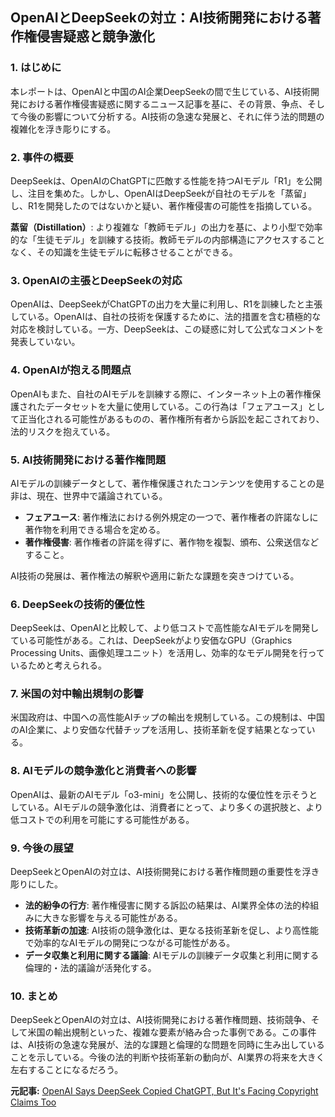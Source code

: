 ## OpenAIとDeepSeekの対立：AI技術開発における著作権侵害疑惑と競争激化

### 1. はじめに

本レポートは、OpenAIと中国のAI企業DeepSeekの間で生じている、AI技術開発における著作権侵害疑惑に関するニュース記事を基に、その背景、争点、そして今後の影響について分析する。AI技術の急速な発展と、それに伴う法的問題の複雑化を浮き彫りにする。

### 2. 事件の概要

DeepSeekは、OpenAIのChatGPTに匹敵する性能を持つAIモデル「R1」を公開し、注目を集めた。しかし、OpenAIはDeepSeekが自社のモデルを「蒸留」し、R1を開発したのではないかと疑い、著作権侵害の可能性を指摘している。

**蒸留（Distillation）**: より複雑な「教師モデル」の出力を基に、より小型で効率的な「生徒モデル」を訓練する技術。教師モデルの内部構造にアクセスすることなく、その知識を生徒モデルに転移させることができる。

### 3. OpenAIの主張とDeepSeekの対応

OpenAIは、DeepSeekがChatGPTの出力を大量に利用し、R1を訓練したと主張している。OpenAIは、自社の技術を保護するために、法的措置を含む積極的な対応を検討している。一方、DeepSeekは、この疑惑に対して公式なコメントを発表していない。

### 4. OpenAIが抱える問題点

OpenAIもまた、自社のAIモデルを訓練する際に、インターネット上の著作権保護されたデータセットを大量に使用している。この行為は「フェアユース」として正当化される可能性があるものの、著作権所有者から訴訟を起こされており、法的リスクを抱えている。

### 5. AI技術開発における著作権問題

AIモデルの訓練データとして、著作権保護されたコンテンツを使用することの是非は、現在、世界中で議論されている。

* **フェアユース**: 著作権法における例外規定の一つで、著作権者の許諾なしに著作物を利用できる場合を定める。
* **著作権侵害**: 著作権者の許諾を得ずに、著作物を複製、頒布、公衆送信などすること。

AI技術の発展は、著作権法の解釈や適用に新たな課題を突きつけている。

### 6. DeepSeekの技術的優位性

DeepSeekは、OpenAIと比較して、より低コストで高性能なAIモデルを開発している可能性がある。これは、DeepSeekがより安価なGPU（Graphics Processing Units、画像処理ユニット）を活用し、効率的なモデル開発を行っているためと考えられる。

### 7. 米国の対中輸出規制の影響

米国政府は、中国への高性能AIチップの輸出を規制している。この規制は、中国のAI企業に、より安価な代替チップを活用し、技術革新を促す結果となっている。

### 8. AIモデルの競争激化と消費者への影響

OpenAIは、最新のAIモデル「o3-mini」を公開し、技術的な優位性を示そうとしている。AIモデルの競争激化は、消費者にとって、より多くの選択肢と、より低コストでの利用を可能にする可能性がある。

### 9. 今後の展望

DeepSeekとOpenAIの対立は、AI技術開発における著作権問題の重要性を浮き彫りにした。

* **法的紛争の行方**: 著作権侵害に関する訴訟の結果は、AI業界全体の法的枠組みに大きな影響を与える可能性がある。
* **技術革新の加速**: AI技術の競争激化は、更なる技術革新を促し、より高性能で効率的なAIモデルの開発につながる可能性がある。
* **データ収集と利用に関する議論**: AIモデルの訓練データ収集と利用に関する倫理的・法的議論が活発化する。

### 10. まとめ

DeepSeekとOpenAIの対立は、AI技術開発における著作権問題、技術競争、そして米国の輸出規制といった、複雑な要素が絡み合った事例である。この事件は、AI技術の急速な発展が、法的な課題と倫理的な問題を同時に生み出していることを示している。今後の法的判断や技術革新の動向が、AI業界の将来を大きく左右することになるだろう。


**元記事:** [OpenAI Says DeepSeek Copied ChatGPT, But It's Facing Copyright Claims Too](https://www.ndtv.com/world-news/openai-says-deepseek-copied-chatgpt-but-its-facing-copyright-claims-too-7639462)